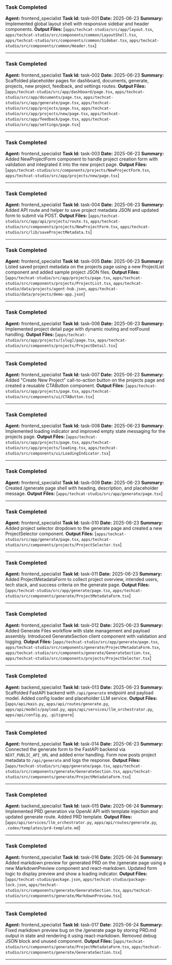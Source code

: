 ### Task Completed

**Agent:** frontend_specialist
**Task Id:** task-001
**Date:** 2025-06-23
**Summary:** Implemented global layout shell with responsive sidebar and header components.
**Output Files:** [`apps/techcat-studio/src/app/layout.tsx`, `apps/techcat-studio/src/components/common/LayoutShell.tsx`, `apps/techcat-studio/src/components/common/Sidebar.tsx`, `apps/techcat-studio/src/components/common/Header.tsx`]

---

### Task Completed

**Agent:** frontend_specialist
**Task Id:** task-002
**Date:** 2025-06-23
**Summary:** Scaffolded placeholder pages for dashboard, documents, generate, projects, new project, feedback, and settings routes.
**Output Files:** [`apps/techcat-studio/src/app/dashboard/page.tsx`, `apps/techcat-studio/src/app/documents/page.tsx`, `apps/techcat-studio/src/app/generate/page.tsx`, `apps/techcat-studio/src/app/projects/page.tsx`, `apps/techcat-studio/src/app/projects/new/page.tsx`, `apps/techcat-studio/src/app/feedback/page.tsx`, `apps/techcat-studio/src/app/settings/page.tsx`]

---

### Task Completed

**Agent:** frontend_specialist
**Task Id:** task-003
**Date:** 2025-06-23
**Summary:** Added NewProjectForm component to handle project creation form with validation and integrated it into the new project page.
**Output Files:** [`apps/techcat-studio/src/components/projects/NewProjectForm.tsx`, `apps/techcat-studio/src/app/projects/new/page.tsx`]

---

### Task Completed

**Agent:** frontend_specialist
**Task Id:** task-004
**Date:** 2025-06-23
**Summary:** Added API route and helper to save project metadata JSON and updated form to submit via POST.
**Output Files:** [`apps/techcat-studio/src/app/api/projects/route.ts`, `apps/techcat-studio/src/components/projects/NewProjectForm.tsx`, `apps/techcat-studio/src/lib/saveProjectMetadata.ts`]

---

### Task Completed

**Agent:** frontend_specialist
**Task Id:** task-005
**Date:** 2025-06-23
**Summary:** Listed saved project metadata on the projects page using a new ProjectList component and added sample project JSON files.
**Output Files:** [`apps/techcat-studio/src/app/projects/page.tsx`, `apps/techcat-studio/src/components/projects/ProjectList.tsx`, `apps/techcat-studio/data/projects/agent-hub.json`, `apps/techcat-studio/data/projects/demo-app.json`]

---

### Task Completed

**Agent:** frontend_specialist
**Task Id:** task-006
**Date:** 2025-06-23
**Summary:** Implemented project detail page with dynamic routing and notFound handling.
**Output Files:** [`apps/techcat-studio/src/app/projects/[slug]/page.tsx`, `apps/techcat-studio/src/components/projects/ProjectDetail.tsx`]

---

### Task Completed

**Agent:** frontend_specialist
**Task Id:** task-007
**Date:** 2025-06-23
**Summary:** Added "Create New Project" call-to-action button on the projects page and created a reusable CTAButton component.
**Output Files:** [`apps/techcat-studio/src/app/projects/page.tsx`, `apps/techcat-studio/src/components/ui/CTAButton.tsx`]

---

### Task Completed

**Agent:** frontend_specialist
**Task Id:** task-008
**Date:** 2025-06-23
**Summary:** Implemented loading indicator and improved empty state messaging for the projects page.
**Output Files:** [`apps/techcat-studio/src/app/projects/page.tsx`, `apps/techcat-studio/src/app/projects/loading.tsx`, `apps/techcat-studio/src/components/ui/LoadingIndicator.tsx`]

---

### Task Completed

**Agent:** frontend_specialist
**Task Id:** task-009
**Date:** 2025-06-23
**Summary:** Created /generate page shell with heading, description, and placeholder message.
**Output Files:** [`apps/techcat-studio/src/app/generate/page.tsx`]

---

### Task Completed

**Agent:** frontend_specialist
**Task Id:** task-010
**Date:** 2025-06-23
**Summary:** Added project selector dropdown to the generate page and created a new ProjectSelector component.
**Output Files:** [`apps/techcat-studio/src/app/generate/page.tsx`, `apps/techcat-studio/src/components/projects/ProjectSelector.tsx`]

---

### Task Completed

**Agent:** frontend_specialist
**Task Id:** task-011
**Date:** 2025-06-23
**Summary:** Added ProjectMetadataForm to collect project overview, intended users, tech stack, and success criteria on the generate page.
**Output Files:** [`apps/techcat-studio/src/app/generate/page.tsx`, `apps/techcat-studio/src/components/generate/ProjectMetadataForm.tsx`]

---

### Task Completed

**Agent:** frontend_specialist
**Task Id:** task-012
**Date:** 2025-06-23
**Summary:** Added Generate Files workflow with state management and payload assembly. Introduced GenerateSection client component with validation and logging.
**Output Files:** [`apps/techcat-studio/src/app/generate/page.tsx`, `apps/techcat-studio/src/components/generate/ProjectMetadataForm.tsx`, `apps/techcat-studio/src/components/generate/GenerateSection.tsx`, `apps/techcat-studio/src/components/projects/ProjectSelector.tsx`]

---
### Task Completed

**Agent:** backend_specialist
**Task Id:** task-013
**Date:** 2025-06-23
**Summary:** Scaffolded FastAPI backend with `/api/generate` endpoint and payload model. Added config loader and placeholder LLM service.
**Output Files:** [`apps/api/main.py`, `apps/api/routes/generate.py`, `apps/api/models/payload.py`, `apps/api/services/llm_orchestrator.py`, `apps/api/config.py`, `.gitignore`]

---
### Task Completed

**Agent:** frontend_specialist
**Task Id:** task-014
**Date:** 2025-06-23
**Summary:** Connected the generate form to the FastAPI backend via `NEXT_PUBLIC_API_URL` and added error handling. Form now posts project metadata to `/api/generate` and logs the response.
**Output Files:** [`apps/techcat-studio/src/app/generate/page.tsx`, `apps/techcat-studio/src/components/generate/GenerateSection.tsx`, `apps/techcat-studio/src/components/generate/ProjectMetadataForm.tsx`]

---
### Task Completed

**Agent:** backend_specialist
**Task Id:** task-015
**Date:** 2025-06-24
**Summary:** Implemented PRD generation via OpenAI API with template injection and updated generate route. Added PRD template.
**Output Files:** [`apps/api/services/llm_orchestrator.py`, `apps/api/routes/generate.py`, `.codex/templates/prd-template.md`]

---
### Task Completed

**Agent:** frontend_specialist
**Task Id:** task-016
**Date:** 2025-06-24
**Summary:** Added markdown preview for generated PRD on the /generate page using a new MarkdownPreview component and react-markdown. Updated form logic to display preview and show a loading indicator.
**Output Files:** [`apps/techcat-studio/package.json`, `apps/techcat-studio/package-lock.json`, `apps/techcat-studio/src/components/generate/GenerateSection.tsx`, `apps/techcat-studio/src/components/generate/MarkdownPreview.tsx`]

---

### Task Completed

**Agent:** frontend_specialist
**Task Id:** task-017
**Date:** 2025-06-24
**Summary:** Fixed markdown preview bug on the /generate page by storing PRD.md output in state and rendering it using react-markdown. Removed debug JSON block and unused component.
**Output Files:** [`apps/techcat-studio/src/components/generate/ProjectMetadataForm.tsx`, `apps/techcat-studio/src/components/generate/GenerateSection.tsx`]

---

